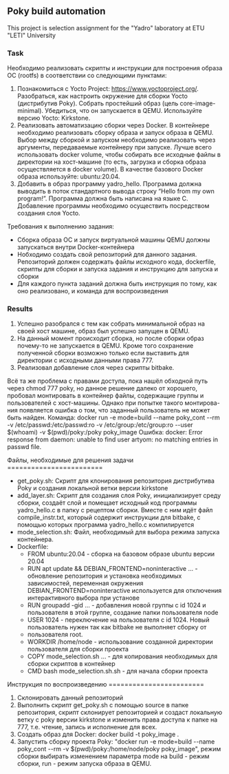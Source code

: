 ## Poky build automation

This project is selection assignment for the "Yadro" laboratory at ETU "LETI" University

### Task 
Необходимо реализовать скрипты и инструкции для построения образа ОС (rootfs) в соответствии со следующими пунктами:
1. Познакомиться с Yocto Project: https://www.yoctoproject.org/. Разобраться, как настроить окружение для сборки Yocto (дистрибутив Poky). Собрать простейший образ (цель core-image-minimal). Убедиться, что он запускается в QEMU. Используйте версию Yocto: Kirkstone.
2. Реализовать автоматизацию сборки через Docker. В контейнере необходимо реализовать сборку образа и запуск образа в QEMU. Выбор между сборкой и запуском необходимо реализовать через аргументы, передаваемые контейнеру при запуске. Лучше всего использовать docker volume, чтобы собирать все исходные файлы в директории на хост-машине (то есть, загрузка и сборка образа осуществляется в docker volume). В качестве базового Docker образа используйте: ubuntu:20.04. 
3. Добавить в образ программу yadro_hello. Программа должна выводить в поток стандартного вывода строку “Hello from my own program!”. Программа должна быть написана на языке C. Добавление программы необходимо осуществить посредством создания слоя Yocto.
 
Требования к выполнению задания:
- Сборка образа ОС и запуск виртуальной машины QEMU должны запускаться внутри Docker-контейнера
- Нобходимо создать свой репозиторий для данного задания. Репозиторий должен содержать файлы исходного кода, dockerfile, скрипты для сборки и запуска задания и инструкцию для запуска и сборки
- Для каждого пункта заданий должна быть инструкция по тому, как оно реализовано, и команда для воспроизведения

### Results
1) Успешно разобрался с тем как собрать минимальной образ на своей хост машине, образ был успешно запущен в QEMU.
2) На данный момент происходит сборка, но после сборки образ почему-то не запускается в QEMU. Кроме того сохранение полученной
   сборки возможно только если выставить для директории с исходными данными права 777.
4) Реализовал добавление слоя через скрипты bitbake.

Всё та же проблема с правами доступа, пока нашёл обходной путь через chmod 777 poky, но данное решение далеко от хорошего,
пробовал монтировать в контейнер файлы, содержащие группы и пользователей с хост-машины. Однако при попытке такого монтирова-
ния появляется ошибка о том, что заданный пользователь не может быть найден.
Команда: docker run -e mode=build --name poky_cont --rm -v /etc/passwd:/etc/passwd:ro -v /etc/group:/etc/group:ro --user $(whoami) 
-v $(pwd)/poky:/poky poky_image
Ошибка: docker: Error response from daemon: unable to find user artyom: no matching entries in passwd file.

Файлы, необходимые для решения задачи ========================
- get_poky.sh:
  Скрипт для клонирования репозитория дистрибутива Poky и создания локальной ветки версии kirkstone
- add_layer.sh:
  Скрипт для создания слоя Poky, инициализирует среду сборки, создаёт слой и помещает исходный код программы yadro_hello.c
  в папку с рецептом сборки. Вместе с ним идёт файл compile_instr.txt, который содержит инструкции для bitbake, с помощью которых
  программа yadro_hello.c компилируется
- mode_selection.sh:
  Файл, необходимый для выбора режима запуска контейнера.
- Dockerfile:
  - FROM ubuntu:20.04 - сборка на базовом образе ubuntu версии 20.04
  - RUN apt update && DEBIAN_FRONTEND=noninteractive ... - обновление репозитория и установка необходимых зависимостей,
    переменная окружения DEBIAN_FRONTEND=noninteractive используется для отключения интерактивного выбора при установе
  - RUN groupadd -gid ... - добавления новой группы с id 1024 и пользователя в этой группе, создание папки пользователя node
  - USER 1024 - переключение на пользователя с id 1024. Новый пользователь нужен так как bitbake не выполняет сборку от
  - пользователя root.
  - WORKDIR /home/node - использование созданной директории пользователя для сборки проекта
  - COPY mode_selection.sh ... - для копирования необходимых для сборки скриптов в контейнер
  - CMD bash mode_selection.sh.sh - для начала сборки проекта

Инструкция по воспроизведению ========================
1) Склонировать данный репозиторий
2) Выполнить скрипт get_poky.sh с помощью source в папке репозитория, скрипт склонирует репозиторией и создаст локальную ветку с poky версии
kirkstone и изменить права доступа к папке на 777, т.е. чтение, запись и исполнение для всех.
3) Создать образ для Docker: docker build -t poky_image .
4) Запустить сборку проекта Poky: "docker run -e mode=build --name poky_cont --rm -v \$(pwd)/poky:/home/node/poky poky_image", режим сборки выбирать
   изменением параметра mode на build - режим сборки, run - режим запуска образа в QEMU.
